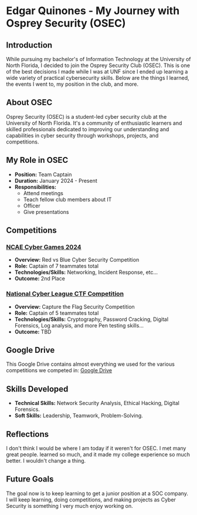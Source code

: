 # Edgar Quinones - My Journey with Osprey Security (OSEC)
## Introduction
While pursuing my bachelor's of Information Technology at the University of North Florida, I decided to join the Osprey Security Club (OSEC). This is one of the best decisions I made while I was at UNF since I ended up learning a wide variety of practical cybersecurity skills. Below are the things I learned, the events I went to, my position in the club, and more.

## About OSEC

Osprey Security (OSEC) is a student-led cyber security club at the University of North Florida. It's a community of enthusiastic learners and skilled professionals dedicated to improving our understanding and capabilities in cyber security through workshops, projects, and competitions.

## My Role in OSEC

- **Position:** Team Captain
- **Duration:** January 2024 - Present
- **Responsibilities:**
  - Attend meetings
  - Teach fellow club members about IT
  - Officer
  - Give presentations
 
## Competitions 

### [NCAE Cyber Games 2024](https://github.com/EdgarQuinones/NCAE-Red-vs-Blue-Competition/blob/main/README.md)

- **Overview:** Red vs Blue Cyber Security Competition
- **Role:** Captain of 7 teammates total
- **Technologies/Skills:** Networking, Incident Response, etc...
- **Outcome:** 2nd Place
### [National Cyber League CTF Competition](https://github.com/EdgarQuinones/NCL-CaptureTheFlag-Competition)

- **Overview:** Capture the Flag Security Competition
- **Role:** Captain of 5 teammates total
- **Technologies/Skills:** Cryptography, Password Cracking, Digital Forensics, Log analysis, and more Pen testing skills...
- **Outcome:** TBD

## Google Drive
This Google Drive contains almost everything we used for the various competitions we competed in: 
[Google Drive](https://drive.google.com/drive/folders/1V1DYd_GKkaQcbs_wL2DT55NWXW6IidP_)

## Skills Developed

- **Technical Skills:** Network Security Analysis, Ethical Hacking, Digital Forensics.
- **Soft Skills:** Leadership, Teamwork, Problem-Solving.

## Reflections

I don't think I would be where I am today if it weren't for OSEC. I met many great people. learned so much, and it made my college experience so much better. I wouldn't change a thing.

## Future Goals

The goal now is to keep learning to get a junior position at a SOC company. I will keep learning, doing competitions, and making projects as Cyber Security is something I very much enjoy working on.
